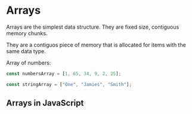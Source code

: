 # Arrays

Arrays are the simplest data structure. They are fixed size, contiguous memory chunks.

They are a contiguos piece of memory that is allocated for items with the same data type.

Array of numbers:

```javascript
const numbersArray = [1, 65, 34, 9, 2, 25];

const stringArray = ["One", "Jamies", "Smith"];
```

## Arrays in JavaScript
